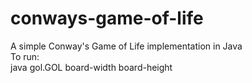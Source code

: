 # conways-game-of-life
A simple Conway's Game of Life implementation in Java  
To run:  
java gol.GOL board-width board-height  
